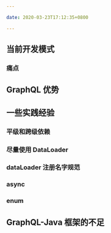 ```yaml
---

date: 2020-03-23T17:12:35+0800

---
```


## 当前开发模式

### 痛点

## GraphQL 优势

## 一些实践经验

### 平级和跨级依赖

### 尽量使用 DataLoader

### dataLoader 注册名字规范

### async

### enum

## GraphQL-Java 框架的不足
